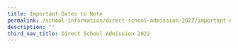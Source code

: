 ```yaml
---
title: Important Dates to Note
permalink: /school-information/direct-school-admission-2022/important-dates-to-note/
description: ""
third_nav_title: Direct School Admission 2022
---
```

